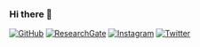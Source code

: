 ### Hi there 👋

[![GitHub](https://img.shields.io/github/followers/:domagojhack)](https://domagojhack@github.io)
[![ResearchGate](https://img.shields.io/badge/ResearchGate-00CCBB?style=for-the-badge&logo=ResearchGate&logoColor=white)](https://www.researchgate.net/profile/Domagoj-Hackenberger-Kutuzovic)
[![Instagram](https://img.shields.io/badge/Instagram-%23E4405F.svg?style=for-the-badge&logo=Instagram&logoColor=white)](https://www.instagram.com/domagojh/)
[![Twitter](https://img.shields.io/badge/Twitter-%231DA1F2.svg?style=for-the-badge&logo=Twitter&logoColor=white)](https://twitter.com/DomagojKH)

